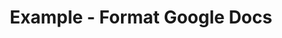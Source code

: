 ---
date:  ""
draft: false
title: "Example - Format Google Docs"
thumb:
    image: "cover.jpg"
    anima: ""
    video: ""
layout: ""
weight: 2
lister: 1
format:
    media: "embed"
    model: "google-doc"
    datum: "https://docs.google.com/document/d/e/2PACX-1vSmnPdnAwLikYvvCA1ZA3i3HHPjwOdEIKAvuDvpDsro2drneJQO3hrH0EBvXM_8kg/pub"
require:
    - prop: "linux"
      name: "linux"
      icon: ""
      desc: "Suspendisse condimentum ipsum vel mi luctus, nec ornare est porttitor."
metadata:
    index: false
    thumb: "cover.jpg"
    group: []
    author: ["Al Muhdil Karim"]
description: "Lorem ipsum dolor sit amet, consectetur adipiscing elit. Etiam aliquam libero et magna suscipit vestibulum. Suspendisse condimentum ipsum vel mi luctus, nec ornare est porttitor."
---